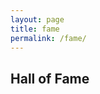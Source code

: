 ```yaml
---
layout: page
title: fame
permalink: /fame/
---
```

Hall of Fame
---

<style>
.project {
  margin: 1em 0 0 0;
  padding: 0 0 0 1em;
}

.title {
    font-weight: bold;
    font-family: 'Changa', sans-serif;
    font-size: 24px;

}

.name {
    padding-left: 25px;
}

hr {
	height: 10px;
	border: 0;
	box-shadow: 0 10px 10px -10px #8c8b8b inset;
    padding-bottom: 20px;
}

iframe {
    padding-top: 15px;
}

</style>

<div id="fame" />

<script>

var fame_data = {{ site.data.fame | jsonify }};

var fame_div = d3.select('#fame');

fame_div.selectAll('.project')
  .data(fame_data)
  .enter().append('div')
  .attr('class', 'project')
  .html( render_project )

function render_project(d, i, A) {
    var s = '';
    s += '<link href="https://fonts.googleapis.com/css?family=Changa" rel="stylesheet">';
    s += '<hr>';

    s += '<div class="title">' + d.title.text + '</div>';
    s += '<div class="team">Team: ' + team_members(d.team) + '</div>';
    s += '<div class="description">Description: ' + d.description + '</div>';
    s += '<div class="repo">Github Repository: ' + '<a href="'+ d.repo +'">' + d.repo + '</a><div>';
    s += '<div class="link">Project Link: ' + '<a href="'+ d.link +'">' + d.link + '</a><div>';

    s += '<div class="frame"><iframe id="frame" src="'+ d.link +'" style="width:500px;" frameborder="0"></iframe></div>';

    s += '</br>';
    return s;
} 

function link_text(text, link) {
    var s = '';
    if (link != "") {
        s += '<a href ="' + link + '">' + text + '</a>';
    } else {
        s += text;
    }
    return s;
}

function team_members(d) {
    var s = '';
    d.forEach(function(person) {
        s += '<div class="name">' +link_text(person.name, person.site)+' ('+ person.email +')'+ '</div>'; 
    })
   
    return s;
}

</script>


